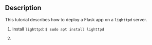 Description
-----------

This tutorial describes how to deploy a Flask app on a `lighttpd` server.

1. Install `lighttpd`:
   ```$ sudo apt install lighttpd```
   
2. 
